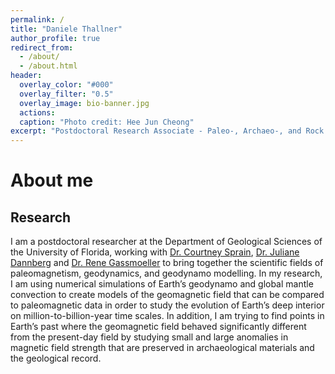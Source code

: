 ```yaml
---
permalink: /
title: "Daniele Thallner"
author_profile: true
redirect_from: 
  - /about/
  - /about.html
header:
  overlay_color: "#000"
  overlay_filter: "0.5"
  overlay_image: bio-banner.jpg
  actions:
  caption: "Photo credit: Hee Jun Cheong"
excerpt: "Postdoctoral Research Associate - Paleo-, Archaeo-, and Rock magnetism<br>University of Florida"
---
```



About me
======

Research
------
I am a postdoctoral researcher at the Department of Geological Sciences of the University of Florida, working with [Dr. Courtney Sprain](https://sites.google.com/site/courtneyjsprain/), [Dr. Juliane Dannberg](https://jdannberg.github.io/) and [Dr. Rene Gassmoeller](https://gassmoeller.github.io/) to bring together the scientific fields of paleomagnetism, geodynamics, and geodynamo modelling. In my research, I am using numerical simulations of Earth’s geodynamo and global mantle convection to create models of the geomagnetic field that can be compared to paleomagnetic data in order to study the evolution of Earth’s deep interior on million-to-billion-year time scales. In addition, I am trying to find points in Earth’s past where the geomagnetic field behaved significantly different from the present-day field by studying small and large anomalies in magnetic field strength that are preserved in archaeological materials and the geological record.


